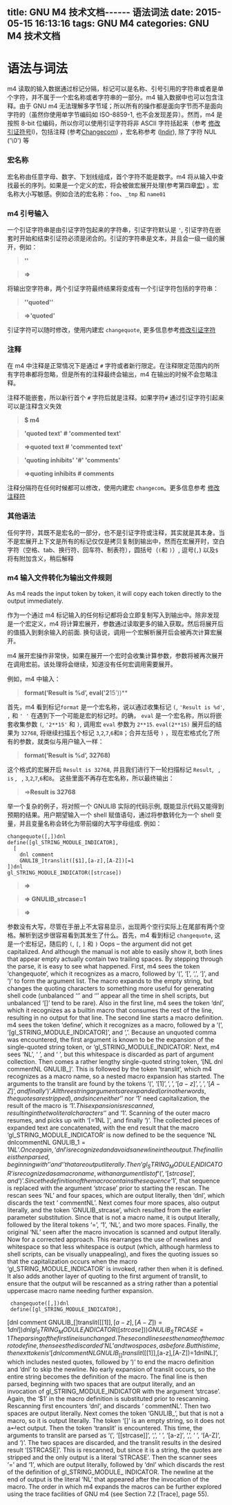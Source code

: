 title: GNU M4 技术文档------ 语法词法
date: 2015-05-15 16:13:16
tags: GNU M4
categories: GNU M4 技术文档
---

# 语法与词法

m4 读取的输入数据通过标记分隔，标记可以是名称、引号引用的字符串或者是单个字符，并不属于一个宏名称或者字符串的一部分。m4 输入数据中也可以包含注释。由于 GNU m4 无法理解多字节域；所以所有的操作都是面向字节而不是面向字符的（虽然你使用单字节编码如 ISO-8859-1, 也不会发现差异）。然而，m4 是按照 8-bit 位编码，所以你可以使用引证字符将非 ASCII 字符括起来（参考 [修改引证符号]()I)，包括注释 (参考[Changecom]()) ，宏名称参考 ([Indir]()), 除了字符 NUL ('\0') 等

### 宏名称

宏名称由任意字母、数字、下划线组成，首个字符不能是数字。m4 将从输入中查找最长的序列。如果是一个定义的宏，将会被做宏展开处理(参考第四章[宏]()) 。宏名称大小写敏感。例如合法的宏名称：`foo`、`_tmp` 和 `name01`

### m4 引号输入

一个引证字符串是由引证字符包起来的字符串，引证字符默认是 `'`, 引证字符在嵌套时开始和结束引证符必须是闭合的。引证的字符串是文本，并且会一级一级的展开，例如：

>**''**

>**=>**

将输出空字符串，两个引证字符最终结果将变成有一个引证字符包括的字符串：

>**''quoted''**

>**=>'quoted'**

引证字符可以随时修改，使用内建宏 `changequote`, 更多信息参考[修改引证字符]()

### 注释

在 m4 中注释是正常情况下是通过 `#` 字符或者新行限定。在注释限定范围内的所有字符串都将忽略，但是所有的注释最终会输出，m4 在输出的时候不会忽略注释。

注释不能嵌套，所以新行首个 `#` 字符后就是注释。如果字符`#` 通过引证字符引起来可以是注释含义失效 

>**$ m4**

>**'quoted text' # 'commented text'**

>**=>quoted text # 'commented text'** 

>**'quoting inhibits' '#' 'comments'**

>**=>quoting inhibits # comments**

注释分隔符在任何时候都可以修改，使用内建宏 `changecom`。更多信息参考 [修改注释符]()

### 其他语法

任何字符，其既不是宏名的一部分，也不是引证字符或注释，其实就是其本身。当不是宏展开上下文是所有的标记仅仅是拷贝复制到输出中，然而在宏展开时，空白字符（空格、tab、换行符、回车符、制表符），圆括号（`(`和 `)`）, 逗号(`,`) 以及`$` 将有附加含义，稍后解释 

### m4 输入文件转化为输出文件规则

As m4 reads the input token by token, it will copy each token directly to the output immediately.

作为一个通过 m4 标记输入的任何标记都将会立即复制写入到输出中。除非发现是一个宏定义，m4 将计算宏展开，参数通过读取更多的输入获取。然后将展开后的值插入到剩余输入的前面. 换句话说，调用一个宏解析展开后会被再次计算宏展开。

m4 展开宏操作非常快，如果在展开一个宏时会收集计算参数，参数将被再次展开在调用宏前。该处理将会继续，知道没有任何宏调用需要展开。

例如，m4 中输入：

>**format(‘Result is %d’, eval('2**15'))**

首先，m4 看到标记`format` 是一个宏名称，说以通过收集标记 `(`, `'Result is %d'`, `,` 和 `' '` 在遇到下一个可能是宏的标记时。的确， `eval` 是一个宏名称，所以将嵌套收集参数 `(`, `'2**15'` 和 `)`, 调用宏 `eval` 参数为 `2**15`. `eval(2**15)` 展开后的结果为 `32768`, 将继续扫描五个标记 `3`,`2`,`7`,`6`和`8`；合并左括号 `)` ，现在宏格式化了所有的参数，就类似与用户输入一样：

>**format(‘Result is %d’, 32768)**

这个格式的宏展开后 `Result is 32768`, 并且我们进行下一轮扫描标记 `Result`, ` `, `is` , ` `, `3`,`2`,`7`,`6`和`8`。 这些里面不再存在宏名称，所以最终输出：

>=>**Result is 32768**

举一个复杂的例子，将对照一个 GNULIB 实际的代码示例, 既能显示代码又能得到预期的结果。用户期望输入一个 shell 赋值语句，通过将参数转化为一个 shell 变量，并且变量名称会转化为带前缀的大写字母组成. 例如：

```
changequote([,])dnl
define([gl_STRING_MODULE_INDICATOR],
  [
    dnl comment
    GNULIB_]translit([$1],[a-z],[A-Z])[=1
])dnl
gl_STRING_MODULE_INDICATOR([strcase])
```
>**=>**

>**=>		GNULIB_strcase=1**

>**=>**

参数没有大写，尽管在手册上不太容易显示，出现两个空行实际上在尾部有两个空格。解析到这步很容易看到其发生了什么。首先，m4 看到标记 `changequote`, 这是一个宏标记，随后的 `(`, `[`, `]` 和 `)` 
Oops – the argument did not get capitalized. And although the manual is not able to easily show it, both lines that appear empty actually contain two trailing spaces. By stepping through the parse, it is easy to see what happened. First, m4 sees the token ‘changequote’, which it recognizes as a macro, followed by ‘(’, ‘[’, ‘,’, ‘]’, and ‘)’ to form the argument list. The macro expands to the empty string, but changes the quoting characters to something more useful for generating shell code (unbalanced ‘‘’ and ‘’’ appear all the time in shell scripts, but unbalanced ‘[]’ tend to be rare). Also in the first line, m4 sees the token ‘dnl’, which it recognizes as a builtin macro that consumes the rest of the line, resulting in no output for that line.
The second line starts a macro definition. m4 sees the token ‘define’, which it recognizes as a macro, followed by a ‘(’, ‘[gl_STRING_MODULE_INDICATOR]’, and ‘,’. Because an unquoted comma was encountered, the first argument is known to be the expansion of the single-quoted string token, or ‘gl_STRING_MODULE_INDICATOR’. Next, m4 sees ‘NL’, ‘ ’, and ‘ ’, but this whitespace is discarded as part of argument collection. Then comes a rather lengthy single-quoted string token, ‘[NL dnl commentNL GNULIB_]’. This is followed by the token ‘translit’, which m4 recognizes as a macro name, so a nested macro expansion has started.
The arguments to the translit are found by the tokens ‘(’, ‘[$1]’, ‘,’, ‘[a-z]’, ‘,’, ‘[A-Z]’, and finally ‘)’. All three string arguments are expanded (or in other words, the quotes are stripped), and since neither ‘$’ nor ‘1’ need capitalization, the result of the macro is ‘$1’. This expansion is rescanned, resulting in the two literal characters ‘$’ and ‘1’.
Scanning of the outer macro resumes, and picks up with ‘[=1NL ]’, and finally ‘)’. The collected pieces of expanded text are concatenated, with the end result that the macro ‘gl_STRING_MODULE_INDICATOR’ is now defined to be the sequence ‘NL dnlcommentNL GNULIB_$1=1NL ’. Once again, ‘dnl’ is recognized and avoids a newline in the output.
The final line is then parsed, beginning with ‘ ’ and ‘ ’ that are output literally. Then ‘gl_STRING_MODULE_INDICATOR’ is recognized as a macro name, with an argument list of ‘(’, ‘[strcase]’, and ‘)’. Since the definition of the macro contains the sequence ‘$1’, that sequence is replaced with the argument ‘strcase’ prior to starting the rescan. The rescan sees ‘NL’ and four spaces, which are output literally, then ‘dnl’, which discards the text ‘ commentNL’. Next comes four more spaces, also output literally, and the token ‘GNULIB_strcase’, which resulted from the earlier parameter substitution. Since that is not a macro name, it is output literally, followed by the literal tokens ‘=’, ‘1’, ‘NL’, and two more spaces. Finally, the original ‘NL’ seen after the macro invocation is scanned and output literally.
Now for a corrected approach. This rearranges the use of newlines and whitespace so that less whitespace is output (which, although harmless to shell scripts, can be visually unappealing), and fixes the quoting issues so that the capitalization occurs when the macro ‘gl_STRING_MODULE_INDICATOR’ is invoked, rather then when it is defined. It also adds another layer of quoting to the first argument of translit, to ensure that the output will be rescanned as a string rather than a potential uppercase macro name needing further expansion.

     changequote([,])dnl
     define([gl_STRING_MODULE_INDICATOR],
[dnl comment
       GNULIB_[]translit([[$1]], [a-z], [A-Z])=1dnl
     ])dnl
gl_STRING_MODULE_INDICATOR([strcase]) ) GNULIB_STRCASE=1
The parsing of the first line is unchanged. The second line sees the name of the macro to define, then sees the discarded ‘NL’ and two spaces, as before. But this time, the next token is ‘[dnlcommentNL GNULIB_[]translit([[$1]],[a-z],[A-Z])=1dnlNL]’, which includes nested quotes, followed by ‘)’ to end the macro definition and ‘dnl’ to skip the newline. No early expansion of translit occurs, so the entire string becomes the definition of the macro.
The final line is then parsed, beginning with two spaces that are output literally, and an invocation of gl_STRING_MODULE_INDICATOR with the argument ‘strcase’. Again, the ‘$1’ in the macro definition is substituted prior to rescanning. Rescanning first encounters ‘dnl’, and discards ‘ commentNL’. Then two spaces are output literally. Next comes the token ‘GNULIB_’, but that is not a macro, so it is output literally. The token ‘[]’ is an empty string, so it does not a↵ect output. Then the token ‘translit’ is encountered.
This time, the arguments to translit are parsed as ‘(’, ‘[[strcase]]’, ‘,’, ‘ ’, ‘[a-z]’, ‘,’, ‘ ’, ‘[A-Z]’, and ‘)’. The two spaces are discarded, and the translit results in the desired result ‘[STRCASE]’. This is rescanned, but since it is a string, the quotes are stripped and the only output is a literal ‘STRCASE’. Then the scanner sees ‘=’ and ‘1’, which are output literally, followed by ‘dnl’ which discards the rest of the definition of gl_STRING_MODULE_ INDICATOR. The newline at the end of output is the literal ‘NL’ that appeared after the invocation of the macro.
The order in which m4 expands the macros can be further explored using the trace facilities of GNU m4 (see Section 7.2 [Trace], page 55).

